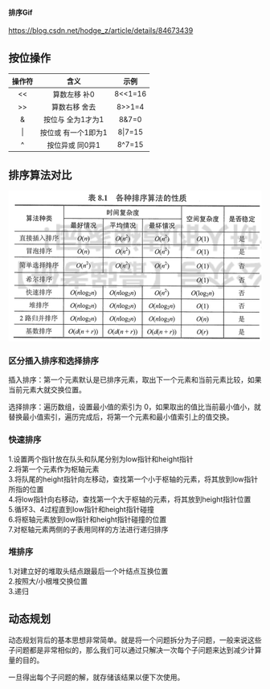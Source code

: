 #### 排序Gif
https://blog.csdn.net/hodge_z/article/details/84673439

## 按位操作
|操作符|含义|示例|
|:-:|:-:|:-:|
|<<|算数左移 补0|8<<1=16|
|>>|算数右移 舍去|8>>1=4|
|&|按位与 全为1才为1|8&7=0|
|\||按位或 有一个1即为1|8\|7=15|
|^|按位异或 同0异1|8^7=15|

## 排序算法对比
![排序](https://github.com/Elderkly/ImgRepository/blob/master/DataStructure/排序对比.png)

### 区分插入排序和选择排序
插入排序：第一个元素默认是已排序元素，取出下一个元素和当前元素比较，如果当前元素大就交换位置。   

选择排序：遍历数组，设置最小值的索引为 0，如果取出的值比当前最小值小，就替换最小值索引，遍历完成后，将第一个元素和最小值索引上的值交换。   

### 快速排序
1.设置两个指针放在队头和队尾分别为low指针和height指针   
2.将第一个元素作为枢轴元素   
3.将队尾的height指针向左移动，查找第一个小于枢轴的元素，将其放到low指针所指的位置   
4.将low指针向右移动，查找第一个大于枢轴的元素，将其放到height指针位置   
5.循环3、4过程直到low指针和height指针碰撞   
6.将枢轴元素放到low指针和height指针碰撞的位置    
7.对枢轴元素两侧的子表用同样的方法进行递归排序

### 堆排序
1.对建立好的堆取头结点跟最后一个叶结点互换位置   
2.按照大/小根堆交换位置   
3.递归   

## 动态规划
动态规划背后的基本思想非常简单。就是将一个问题拆分为子问题，一般来说这些子问题都是非常相似的，那么我们可以通过只解决一次每个子问题来达到减少计算量的目的。   

一旦得出每个子问题的解，就存储该结果以便下次使用。
